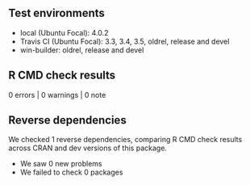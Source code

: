 ## Test environments
* local (Ubuntu Focal): 4.0.2
* Travis CI (Ubuntu Focal): 3.3, 3.4, 3.5, oldrel, release and devel
* win-builder: oldrel, release and devel

## R CMD check results

0 errors | 0 warnings | 0 note

## Reverse dependencies

We checked 1 reverse dependencies, comparing R CMD check results across CRAN and dev versions of this package.

* We saw 0 new problems
* We failed to check 0 packages
